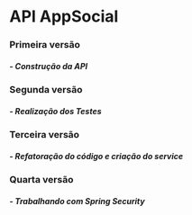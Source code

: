 # API AppSocial

### Primeira versão
##### - Construção da API

### Segunda versão
#####  - Realização dos Testes

### Terceira versão
##### - Refatoração do código e criação do service

### Quarta versão
##### - Trabalhando com Spring Security
